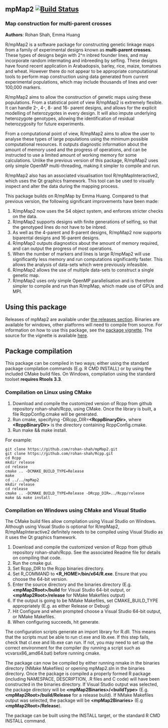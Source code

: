 ## mpMap2 [![Build Status](https://travis-ci.org/rohan-shah/mpMap2.svg?branch=master)](https://travis-ci.org/rohan-shah/mpMap2)

### Map construction for multi-parent crosses
**Authors**: Rohan Shah, Emma Huang

R/mpMap2 is a software package for constructing genetic linkage maps from a family of experimental designs known as **multi-parent crosses**. These types of designs begin with 2^n inbred founder lines, and may incorporate random intermating and inbreeding by selfing. These designs have found recent application in Arabadopsis, barley, rice, maize, tomatoes and wheat. However there do not appear to be appropriate computational tools to perform map construction using data generated from current experimental populations, which may include thousands of lines and over 100,000 markers.

R/mpMap2 aims to allow the construction of genetic maps using these populations. From a statistical point of view R/mpMap2 is extremely flexible. It can handle 2-, 4-, 8- and 16- parent designs, and allows for the explicit modelling of heterozygotes in every design. It will also impute underlying heterozygote genotypes, allowing the identification of residual heterozygosity for future experiments. 

From a computational point of view, R/mpMap2 aims to allow the user to analyse these types of large populations using the minimum possible computational resources. It outputs diagnostic information about the amount of memory used and the progress of operations, and can be instructed to use a limited amount of working memory for some calculations. Unlike the previous version of this package, R/mpMap2 uses only simple OpenMP multi-threading, making it simpler to compile and run.

R/mpMap2 also has an associated visualisation tool R/mpMapInteractive2, which uses the Qt graphics framework. This tool can be used to visually inspect and alter the data during the mapping process. 

This package builds on R/mpMap by Emma Huang. Compared to that previous version, the following significant improvements have been made:

1. R/mpMap2 now uses the S4 object system, and enforces stricter checks on the data. 
2. R/mpMap2 supports designs with finite generations of selfing, so that the genotyped lines do not have to be inbred. 
3. As well as the 4-parent and 8-parent designs, R/mpMap2 now supports biparental designs and 16-parent designs.
4. R/mpMap2 outputs diagnostics about the amount of memory required, and can output the progress of most operations. 
5. When the number of markers and lines is large R/mpMap2 will use significantly less memory and run computations significantly faster. This allows the analysis of data-sets which were previously infeasible. 
6. R/mpMap2 allows the use of multiple data-sets to construct a single genetic map.
7. R/mpMap2 uses only simple OpenMP parallelisation and is therefore simpler to compile and run than R/mpMap, which made use of GPUs and MPI. 

## Using this package

Releases of mpMap2 are available under [the releases section](https://github.com/rohan-shah/mpMap2/releases). Binaries are available for windows, other platforms will need to compile from source. For information on how to use this package, see the [package vignette](https://github.com/rohan-shah/mpMap2Paper/releases). The source for the vignette is available [here](https://github.com/rohan-shah/mpMap2Paper). 

## Package compilation

This package can be compiled in two ways; either using the standard package compilation commands (E.g. R CMD INSTALL) or by using the included CMake build files. On Windows, compilation using the standard toolset **requires Rtools 3.3**.

### Compilation on Linux using CMake

1. Download and compile the customized version of Rcpp from github repository rohan-shah/Rcpp, using CMake. Once the library is built, a file RcppConfig.cmake will be generated.
2. Run cmake, specifying -DRcpp_DIR=**\<RcppBinaryDir\>**, where **\<RcppBinaryDir\>** is the directory containing RcppConfig.cmake.
3. Run make && make install. 

For example:

    git clone https://github.com/rohan-shah/mpMap2.git
    git clone https://github.com/rohan-shah/Rcpp.git
    cd Rcpp
    mkdir release
    cd release
    cmake .. -DCMAKE_BUILD_TYPE=Release
    make
    cd ../../mpMap2
    mkdir release
    cd release
    cmake .. -DCMAKE_BUILD_TYPE=Release -DRcpp_DIR=../Rcpp/release
    make && make install

### Compilation on Windows using CMake and Visual Studio

The CMake build files allow compilation using Visual Studio on Windows. Although using Visual Studio is optional for R/mpMap2, R/mpMapInteractive2 definitely needs to be compiled using Visual Studio as it uses the Qt graphics framework. 

1. Download and compile the customized version of Rcpp from github repository rohan-shah/Rcpp. See the associated Readme file for details on compiling that code. 
2. Run the cmake gui. 
3. Set Rcpp_DIR to the Rcpp binaries directory. 
4. Set R_COMMAND to **\<R_HOME\>/bin/x64/R.exe**. Ensure that you choose the 64-bit version. 
5. Enter the source directory and the binaries directory (E.g. **\<mpMap2Root\>/build** for Visual Studio 64-bit output, or **\<mpMap2Root\>/release** for NMake Makefiles output)
6. If the output is going to be NMake Makefiles, set CMAKE_BUILD_TYPE appropriately (E.g. as either Release or Debug)
7. Hit Configure and when prompted choose a Visual Studio 64-bit output, or NMake Makefiles.
8. When configuring succeeds, hit generate. 

The configuration scripts generate an import library for R.dll. This means that the scripts must be able to run cl.exe and lib.exe. If this step fails, check that cl.exe and lib.exe can run. If not, you may need to set up the correct environment for the compiler (by running a script such as vcvarsx86_amd64.bat) before running cmake. 

The package can now be compiled by either running nmake in the binaries directory (NMake Makefiles) or opening mpMap2.sln in the binaries directory. Once the package is compiled a properly formed R package (including NAMESPACE, DESCRIPTION, .R files and C code) will have been constructed in the binaries directory. If Visual Studio output was selected, the package directory will be **\<mpMap2Binaries\>/\<buildType\>** (E.g. **\<mpMap2Root\>/build/Release** for a release build). If NMake Makefiles output was selected, the package will be **\<mpMap2Binaries\>** (E.g **\<mpMap2Root\>/Release**). 

The package can be built using the INSTALL target, or the standard R CMD INSTALL command. 
